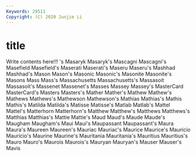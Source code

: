 ```yaml
---
Keywords: 29511
Copyright: (C) 2020 Junjie Li
---
```


# title

Write contents here!!!
's 
Masaryk 
Masaryk's 
Mascagni
Mascagni's 
Masefield 
Masefield's 
Maserati 
Maserati's 
Maseru 
Maseru's 
Mashhad 
Mashhad's 
Mason
Mason's 
Masonic 
Masonic's 
Masonite 
Masonite's 
Masons 
Mass 
Mass's 
Massachusetts 
Massachusetts's
Massasoit 
Massasoit's 
Massenet 
Massenet's 
Masses 
Massey 
Massey's 
MasterCard 
MasterCard's 
Masters
Masters's 
Mather 
Mather's 
Mathew 
Mathew's 
Mathews 
Mathews's 
Mathewson 
Mathewson's 
Mathias
Mathias's 
Mathis 
Mathis's 
Matilda 
Matilda's 
Matisse 
Matisse's 
Matlab 
Matlab's 
Mattel
Mattel's 
Matterhorn 
Matterhorn's 
Matthew 
Matthew's 
Matthews 
Matthews's 
Matthias 
Matthias's 
Mattie
Mattie's 
Maud 
Maud's 
Maude 
Maude's 
Maugham 
Maugham's 
Maui 
Maui's 
Maupassant
Maupassant's 
Maura 
Maura's 
Maureen 
Maureen's 
Mauriac 
Mauriac's 
Maurice 
Maurice's 
Mauricio
Mauricio's 
Maurine 
Maurine's 
Mauritania 
Mauritania's 
Mauritius 
Mauritius's 
Mauro 
Mauro's 
Maurois
Maurois's 
Mauryan 
Mauryan's 
Mauser 
Mauser's 
Mavis 
